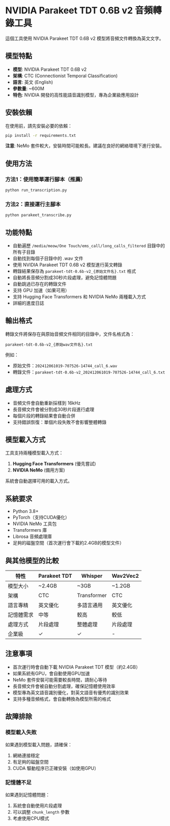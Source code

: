 # NVIDIA Parakeet TDT 0.6B v2 音頻轉錄工具

這個工具使用 NVIDIA Parakeet TDT 0.6B v2 模型將音頻文件轉換為英文文字。

## 模型特點

- **模型**: NVIDIA Parakeet TDT 0.6B v2
- **架構**: CTC (Connectionist Temporal Classification)
- **語言**: 英文 (English)
- **參數量**: ~600M
- **特色**: NVIDIA 開發的高性能語音識別模型，專為企業級應用設計

## 安裝依賴

在使用前，請先安裝必要的依賴：

```bash
pip install -r requirements.txt
```

**注意**: NeMo 套件較大，安裝時間可能較長。建議在良好的網絡環境下進行安裝。

## 使用方法

### 方法1：使用簡單運行腳本（推薦）

```bash
python run_transcription.py
```

### 方法2：直接運行主腳本

```bash
python parakeet_transcribe.py
```

## 功能特點

- 自動遍歷 `/media/meow/One Touch/ems_call/long_calls_filtered` 目錄中的所有子目錄
- 自動找到每個子目錄中的 .wav 文件
- 使用 NVIDIA Parakeet TDT 0.6B v2 模型進行英文轉錄
- 轉錄結果保存為 `parakeet-tdt-0.6b-v2_{原始文件名}.txt` 格式
- 自動將長音頻分割成30秒片段處理，避免記憶體問題
- 自動跳過已存在的轉錄文件
- 支持 GPU 加速（如果可用）
- 支持 Hugging Face Transformers 和 NVIDIA NeMo 兩種載入方式
- 詳細的進度日誌

## 輸出格式

轉錄文件將保存在與原始音頻文件相同的目錄中，文件名格式為：
```
parakeet-tdt-0.6b-v2_{原始wav文件名}.txt
```

例如：
- 原始文件：`202412061019-707526-14744_call_6.wav`
- 轉錄文件：`parakeet-tdt-0.6b-v2_202412061019-707526-14744_call_6.txt`

## 處理方式

- 音頻文件會自動重新採樣到 16kHz
- 長音頻文件會被分割成30秒片段進行處理
- 每個片段的轉錄結果會自動合併
- 支持錯誤恢復：單個片段失敗不會影響整體轉錄

## 模型載入方式

工具支持兩種模型載入方式：

1. **Hugging Face Transformers** (優先嘗試)
2. **NVIDIA NeMo** (備用方案)

系統會自動選擇可用的載入方式。

## 系統要求

- Python 3.8+
- PyTorch（支持CUDA優化）
- NVIDIA NeMo 工具包
- Transformers 庫
- Librosa 音頻處理庫
- 足夠的磁盤空間（首次運行會下載約2.4GB的模型文件）

## 與其他模型的比較

| 特性 | Parakeet TDT | Whisper | Wav2Vec2 |
|------|-------------|---------|----------|
| 模型大小 | ~2.4GB | ~3GB | ~1.2GB |
| 架構 | CTC | Transformer | CTC |
| 語言專精 | 英文優化 | 多語言通用 | 英文優化 |
| 記憶體需求 | 中等 | 較高 | 較低 |
| 處理方式 | 片段處理 | 整體處理 | 片段處理 |
| 企業級 | ✓ | ✓ | - |

## 注意事項

- 首次運行時會自動下載 NVIDIA Parakeet TDT 模型（約2.4GB）
- 如果系統有GPU，會自動使用GPU加速
- NeMo 套件安裝可能需要較長時間，請耐心等待
- 長音頻文件會被自動分割處理，確保記憶體使用效率
- 模型專為英文語音識別優化，對英文語音有優秀的識別效果
- 支持多種音頻格式，會自動轉換為模型所需的格式

## 故障排除

### 模型載入失敗
如果遇到模型載入問題，請確保：
1. 網絡連接穩定
2. 有足夠的磁盤空間
3. CUDA 驅動程序已正確安裝（如使用GPU）

### 記憶體不足
如果遇到記憶體問題：
1. 系統會自動使用片段處理
2. 可以調整 `chunk_length` 參數
3. 考慮使用CPU模式 